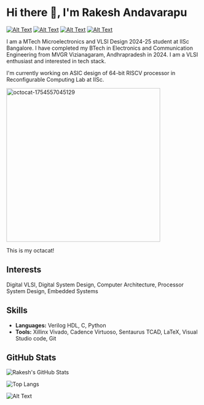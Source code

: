# Hi there 👋, I'm Rakesh Andavarapu

[![Alt Text](https://img.shields.io/badge/GitHub-white?logo=GitHub&logoColor=black)](https://github.com/rakee63)
[![Alt Text](https://camo.githubusercontent.com/b0ad087e4c4b7f3b3326219662aacea3678ef0fff4a217929579e26933de33e4/68747470733a2f2f696d672e736869656c64732e696f2f62616467652f2d4c696e6b6564496e2d626c75653f7374796c653d666c6174266c6f676f3d4c696e6b6564696e266c6f676f436f6c6f723d7768697465)](https://www.linkedin.com/in/rakesh-andavarapu-4261a3249/) [![Alt Text](https://camo.githubusercontent.com/7f4c611a29c12b71ee6b279513da62bdfa9afc7117ac717b533c2e640de83584/68747470733a2f2f696d672e736869656c64732e696f2f62616467652f2d476d61696c2d7265643f7374796c653d666c6174266c6f676f3d476d61696c266c6f676f436f6c6f723d7768697465)](andavarapurakesh@gmail.com)
[![Alt Text](https://img.shields.io/badge/ORCID-green)](https://orcid.org/0009-0008-7372-2596)


I am a MTech Microelectronics and VLSI Design 2024-25 student at IISc Bangalore. I have completed my BTech in Electronics and Communication Engineering from MVGR Vizianagaram, Andhrapradesh in 2024. I am a VLSI enthusiast and interested in tech stack.

I'm currently working on ASIC design of 64-bit RISCV processor in Reconfigurable Computing Lab at IISc.


<!-- ![Alt Text](https://user-images.githubusercontent.com/74038190/212259400-1b824d3f-ae84-4da9-a77b-dc13277d196c.png) -->
<!-- <img width="400" height="400" alt="octocat-1754557045129" src="https://user-images.githubusercontent.com/74038190/212259400-1b824d3f-ae84-4da9-a77b-dc13277d196c.png" /> -->

<img width="400" height="400" alt="octocat-1754557045129" src="https://github.com/user-attachments/assets/0bdec8e2-ec9a-49ee-a103-c560ccdfeff3" />

This is my octacat!


 
## Interests
Digital VLSI, Digital System Design, Computer Architecture, Processor System Design, Embedded Systems  

## Skills
- **Languages:** Verilog HDL, C, Python
- **Tools:** Xillinx Vivado, Cadence Virtuoso, Sentaurus TCAD, LaTeX, Visual Studio code, Git

## GitHub Stats
![Rakesh's GitHub Stats](https://github-readme-stats.vercel.app/api?username=rakee63&show_icons=true&theme=github_dark)

![Top Langs](https://github-readme-stats.vercel.app/api/top-langs/?username=rakee63&layout=compact&theme=github_dark)

![Alt Text](https://img.shields.io/badge/Thanks%20for%20visiting!-blue?style=plastic)



